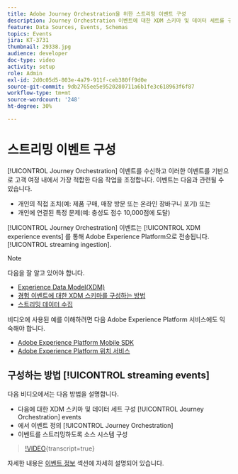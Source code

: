 ```yaml
---
title: Adobe Journey Orchestration을 위한 스트리밍 이벤트 구성
description: Journey Orchestration 이벤트에 대한 XDM 스키마 및 데이터 세트를 구성하고, Journey Orchestration에서 이벤트를 정의하며, 이벤트를 스트리밍하도록 소스 시스템을 구성하는 방법에 대해 알아봅니다.
feature: Data Sources, Events, Schemas
topics: Events
jira: KT-3731
thumbnail: 29338.jpg
audience: developer
doc-type: video
activity: setup
role: Admin
exl-id: 2d0c05d5-803e-4a79-911f-ceb380ff9d0e
source-git-commit: 9db2765ee5e9520280711a6b1fe3c618963f6f87
workflow-type: tm+mt
source-wordcount: '248'
ht-degree: 30%

---
```


# 스트리밍 이벤트 구성

[!UICONTROL Journey Orchestration] 이벤트를 수신하고 이러한 이벤트를 기반으로 고객 여정 내에서 가장 적합한 다음 작업을 조정합니다. 이벤트는 다음과 관련될 수 있습니다.

* 개인의 직접 조치(예: 제품 구매, 매장 방문 또는 온라인 장바구니 포기) 또는
* 개인에 연결된 특정 문제(예: 충성도 점수 10,000점에 도달)

[!UICONTROL Journey Orchestration] 이벤트는 [!UICONTROL XDM experience events] 를 통해 Adobe Experience Platform으로 전송됩니다. [!UICONTROL streaming ingestion].

>[!NOTE]
>
>다음을 잘 알고 있어야 합니다.
>
>* [Experience Data Model(XDM)](https://experienceleague.adobe.com/docs/platform-learn/tutorials/schemas/schemas-and-experience-data-model.html?lang=ko)
>* [경험 이벤트에 대한 XDM 스키마를 구성하는 방법](https://experienceleague.adobe.com/docs/platform-learn/tutorials/schemas/create-schemas.html?lang=ko)
>* [스트리밍 데이터 수집](https://experienceleague.adobe.com/docs/platform-learn/tutorials/data-ingestion/understanding-streaming-ingestion.html?lang=en)
>
>비디오에 사용된 예를 이해하려면 다음 Adobe Experience Platform 서비스에도 익숙해야 합니다.
>
>* [Adobe Experience Platform Mobile SDK](https://experienceleague.adobe.com/docs/platform-learn/data-collection/mobile-sdk/overview.html?lang=ko)
>* [Adobe Experience Platform 위치 서비스](https://experienceleague.adobe.com/docs/places/using/home.html?lang=ko-KR)

## 구성하는 방법 [!UICONTROL streaming events]

다음 비디오에서는 다음 방법을 설명합니다.

* 다음에 대한 XDM 스키마 및 데이터 세트 구성 [!UICONTROL Journey Orchestration] events
* 에서 이벤트 정의 [!UICONTROL Journey Orchestration]
* 이벤트를 스트리밍하도록 소스 시스템 구성

>[!VIDEO](https://video.tv.adobe.com/v/29338?learn=on){transcript=true}

자세한 내용은 [이벤트 정보](https://experienceleague.adobe.com/docs/journeys/using/events-journeys/about-events/about-events.html?lang=en) 섹션에 자세히 설명되어 있습니다.
